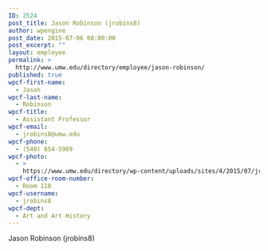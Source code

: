 ```yaml
---
ID: 2524
post_title: Jason Robinson (jrobins8)
author: wpengine
post_date: 2015-07-06 08:00:00
post_excerpt: ""
layout: employee
permalink: >
  http://www.umw.edu/directory/employee/jason-robinson/
published: true
wpcf-first-name:
  - Jason
wpcf-last-name:
  - Robinson
wpcf-title:
  - Assistant Professor
wpcf-email:
  - jrobins8@umw.edu
wpcf-phone:
  - (540) 654-5989
wpcf-photo:
  - >
    https://www.umw.edu/directory/wp-content/uploads/sites/4/2015/07/jrobins8.jpg
wpcf-office-room-number:
  - Room 110
wpcf-username:
  - jrobins8
wpcf-dept:
  - Art and Art History
---
```

Jason Robinson (jrobins8)